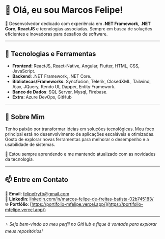 # 👋 Olá, eu sou Marcos Felipe!

🎯 Desenvolvedor dedicado com experiência em **.NET Framework**, **.NET Core**, **ReactJS**  e tecnologias associadas. Sempre em busca de soluções eficientes e inovadoras para desafios de software.

---

## 🚀 Tecnologias e Ferramentas

- **Frontend**: ReactJS, React-Native, Angular, Flutter, HTML, CSS, JavaScript.
- **Backend**: .NET Framework, .NET Core.
- **Bibliotecas/Frameworks**: Syncfusion, Telerik, ClosedXML, Tailwind, Ajax, JQuery, Kendo UI, Dapper, Entity Framework.
- **Banco de Dados**: SQL Server, Mysql, Firebase.
- **Extra**: Azure DevOps, GitHub
---

## 🌟 Sobre Mim

Tenho paixão por transformar ideias em soluções tecnológicas. Meu foco principal está no desenvolvimento de aplicações escaláveis e otimizadas. Gosto de explorar novas ferramentas para melhorar o desempenho e a usabilidade de sistemas.

📖 Estou sempre aprendendo e me mantendo atualizado com as novidades da tecnologia.

---

## 📫 Entre em Contato

📧 **Email**: [felipefryfb@gmail.com](mailto:felipefryfb@gmail.com)  
💼 **LinkedIn**: [linkedin.com/in/marcos-felipe-de-freitas-batista-02b745183/](https://linkedin.com/in/marcos-felipe-de-freitas-batista-02b745183/)  
🌐 **Portfólio**: [https://portifolio-mfelipe.vercel.app/](https://portifolio-mfelipe.vercel.app/)

---

⭐️ *Seja bem-vindo ao meu perfil no GitHub e fique à vontade para explorar meus repositórios!*
